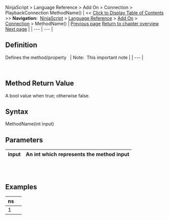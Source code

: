 ﻿
NinjaScript > Language Reference > Add On > Connection > PlaybackConnection
MethodName()
| << [Click to Display Table of Contents](playbackconnection.md) >> **Navigation:**     [NinjaScript](ninjascript-1.md) > [Language Reference](language_reference_wip-1.md) > [Add On](add_on-1.md) > [Connection](connection_class-1.md) > MethodName() | [Previous page](reloadallhistoricaldata-1.md) [Return to chapter overview](connection_class-1.md) [Next page](iinstrumentprovider_interface-1.md) |
| --- | --- |
## Definition
Defines the method/property
 
| Note:  This important note |
| --- |

 
## Method Return Value
A bool value when true; otherwise false.
 
## Syntax
MethodName(int input)
 
## Parameters
| input | An int which represents the method input |
| --- | --- |

## 
 
## Examples
| ns | |
| --- | --- |
| 1 |  |
